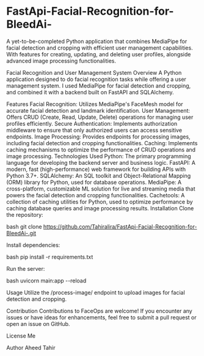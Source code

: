 # FastApi-Facial-Recognition-for-BleedAi-
A yet-to-be-completed Python application that combines  MediaPipe for facial detection and cropping with efficient user management capabilities. With features for creating, updating, and deleting user profiles, alongside advanced image processing functionalities.


Facial Recognition and User Management System
Overview
A Python application designed to do facial recognition tasks while offering a user management system. I used MediaPipe for facial detection and cropping, and combined it with a backend built on FastAPI and SQLAlchemy.

Features
Facial Recognition: Utilizes MediaPipe's FaceMesh model for accurate facial detection and landmark identification.
User Management: Offers CRUD (Create, Read, Update, Delete) operations for managing user profiles efficiently.
Secure Authentication: Implements authorization middleware to ensure that only authorized users can access sensitive endpoints.
Image Processing: Provides endpoints for processing images, including facial detection and cropping functionalities.
Caching: Implements caching mechanisms to optimize the performance of CRUD operations and image processing.
Technologies Used
Python: The primary programming language for developing the backend server and business logic.
FastAPI: A modern, fast (high-performance) web framework for building APIs with Python 3.7+.
SQLAlchemy: An SQL toolkit and Object-Relational Mapping (ORM) library for Python, used for database operations.
MediaPipe: A cross-platform, customizable ML solution for live and streaming media that powers the facial detection and cropping functionalities.
Cachetools: A collection of caching utilities for Python, used to optimize performance by caching database queries and image processing results.
Installation
Clone the repository:

bash
git clone https://github.com/Tahiralira/FastApi-Facial-Recognition-for-BleedAi-.git

Install dependencies:

bash
pip install -r requirements.txt

Run the server:

bash
uvicorn main:app --reload

Usage
Utilize the /process-image/ endpoint to upload images for facial detection and cropping.

Contribution
Contributions to FaceOps are welcome! If you encounter any issues or have ideas for enhancements, feel free to submit a pull request or open an issue on GitHub.

License
Me

Author
Aheed Tahir
